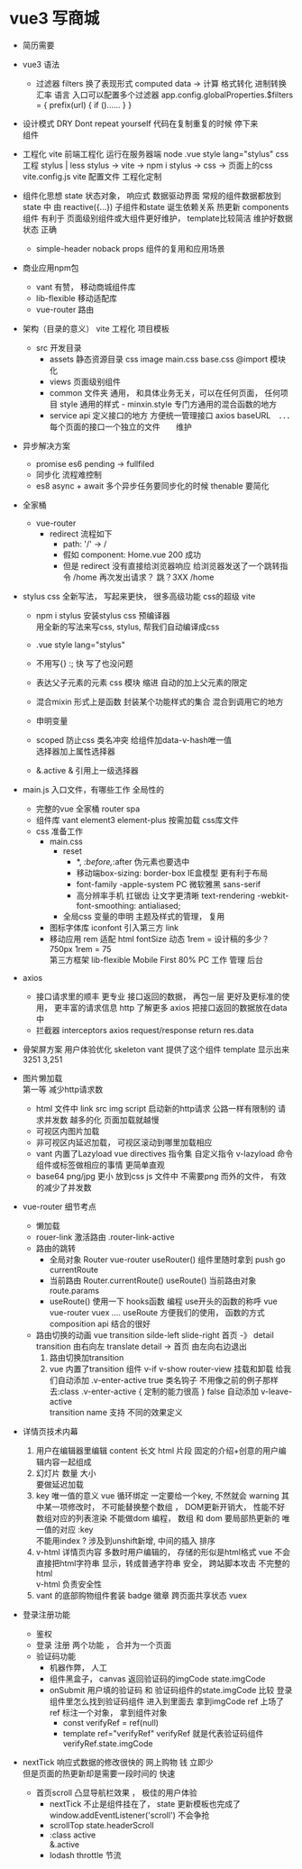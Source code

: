 # vue3 写商城 
- 简历需要 

- vue3 语法
    - 过滤器 filters  换了表现形式
        computed data -> 计算 
        格式转化 进制转换 汇率 语言
        入口可以配置多个过滤器
        app.config.globalProperties.$filters = {
            prefix(url) {
                if ()......
            }
        } 

- 设计模式
    DRY  Dont repeat yourself 
    代码在复制重复的时候  停下来  
    组件 

- 工程化 vite 
    前端工程化  运行在服务器端 node 
    .vue   style lang="stylus"  css 工程 stylus | less
    stylus -> vite -> npm i  stylus -> css -> 页面上的css
    vite.config.js   vite 配置文件 工程化定制 

- 组件化思想
    state  状态对象， 响应式  数据驱动界面
    常规的组件数据都放到state 中 由 reactive({...})
    子组件和state 诞生依赖关系  热更新 
    components 组件 有利于 页面级别组件或大组件更好维护， template比较简洁 
    维护好数据状态  正确  
    - simple-header
        noback  props 组件的复用和应用场景


- 商业应用npm包
    - vant  有赞， 移动商城组件库
    - lib-flexible   移动适配库
    - vue-router    路由 

- 架构（目录的意义）
    vite  工程化  项目模板
    - src  开发目录
        - assets  静态资源目录
            css image 
            main.css  base.css  @import 模块化
        - views  页面级别组件
        - common  文件夹
            通用， 和具体业务无关，可以在任何页面， 任何项目 
            style  通用的样式
                - minxin.style
                    专门方通用的混合函数的地方
        - service    api
            定义接口的地方
            方便统一管理接口 axios  baseURL　．．．　
            每个页面的接口一个独立的文件　　维护

- 异步解决方案
    - promise  es6  pending  -> fullfiled 
    - 同步化   流程难控制
    - es8 async + await  多个异步任务要同步化的时候  thenable 要简化   

- 全家桶
    - vue-router
        - redirect
            流程如下
            - path: '/'   ->  /
            - 假如 component: Home.vue  200 成功
            - 但是 redirect 
                没有直接给浏览器响应 
                给浏览器发送了一个跳转指令    /home 
                再次发出请求？  跳？3XX /home

- stylus 
    css 全新写法，  写起来更快， 很多高级功能
    css的超级  vite
    - npm i stylus 
        安装stylus css 预编译器  
        用全新的写法来写css, stylus, 帮我们自动编译成css 

    - .vue  style  lang="stylus"
    - 不用写{} :;  快
        写了也没问题
    - 表达父子元素的元素   css 模块 
        缩进  自动的加上父元素的限定
    - 混合mixin 
        形式上是函数
        封装某个功能样式的集合
        混合到调用它的地方
    - 申明变量 
    - scoped 
        防止css 类名冲突 
        给组件加data-v-hash唯一值  
        选择器加上属性选择器
    - &.active
         & 引用上一级选择器


- main.js 入口文件，有哪些工作
    全局性的
    - 完整的vue 全家桶 
        router  spa 
    - 组件库 
        vant element3 element-plus 
        按需加载
        css库文件
    - css 准备工作
        - main.css
            - reset 
                - *, *:before,*:after 伪元素也要选中
                - 移动端box-sizing: border-box IE盒模型 更有利于布局
                - font-family  -apple-system   PC 微软雅黑   sans-serif
                - 高分辨率手机  扛锯齿 让文字更清晰
                    text-rendering
                    -webkit-font-smoothing: antialiased;
            - 全局css 变量的申明  主题及样式的管理， 复用 
        - 图标字体库
            iconfont 
            引入第三方  link 
        - 移动应用 
            rem  适配  html fontSize 动态  1rem = 设计稿的多少？ 750px   1rem = 75  
            第三方框架 lib-flexible 
            Mobile First  80% 
            PC  工作 管理  后台 

- axios 
    - 接口请求里的顺丰
        更专业 
        接口返回的数据， 再包一层  更好及更标准的使用， 更丰富的请求信息 
        http 了解更多 
        axios 把接口返回的数据放在data 中
    - 拦截器  interceptors
        axios request/response 
        return res.data 

- 骨架屏方案 用户体验优化
    skeleton  vant 提供了这个组件
    <van-skeleton :row="3" :loading="state.loading" >
        template 显示出来
    </van-skeleton>
    3251  3,251  

- 图片懒加载   
    第一等  减少http请求数 
    - html 文件中 link src img script 启动新的http请求
        公路一样有限制的 
        请求并发数 越多的化 页面加载就越慢 
    - 可视区内图片加载
    - 非可视区内延迟加载， 可视区滚动到哪里加载相应
    - vant 内置了Lazyload
        vue directives  指令集 自定义指令 v-lazyload 
        命令组件或标签做相应的事情 
        更简单直观 
    - base64 png/jpg  更小  放到css js 文件中 不需要png 而外的文件， 有效的减少了并发数

- vue-router 细节考点
    - 懒加载
    - rouer-link  激活路由 
        .router-link-active
    - 路由的跳转
        - 全局对象 Router vue-router  useRouter() 组件里随时拿到
            push  go currentRoute
        - 当前路由  Router.currentRoute()
            useRoute() 当前路由对象 
            route.params 
        - useRoute()  使用一下  hooks函数 编程
            use开头的函数的称呼 
            vue  vue-router vuex ....  useRoute  方便我们的使用， 函数的方式
            composition api 结合的很好 
    - 路由切换的动画
        vue transition 
        silde-left slide-right
        首页    -》 detail
        transition  由右向左 translate
        detail -> 首页  由左向右边退出
        1. 路由切换加transition
            <transition>
            </transition>
        2. vue 内置了transition 组件
            v-if  v-show router-view  挂载和卸载 
            给我们自动添加 .v-enter-active true  类名钩子   不用像之前的例子那样去:class 
            .v-enter-active {
                定制的能力很高
            }
            false 自动添加 v-leave-active  
            transition name 支持 不同的效果定义

- 详情页技术内幕
    1. 用户在编辑器里编辑 
        content  长文  html 片段
        固定的介绍+创意的用户编辑内容一起组成
    2. 幻灯片 数量 大小  
        要做延迟加载 
    3. key 唯一值的意义
        vue  循环绑定 一定要给一个key, 不然就会  warning
        其中某一项修改时， 不可能替换整个数组 ， DOM更新开销大， 性能不好
        数组对应的列表渲染 不能做dom 编程， 
        数组 和  dom 要局部热更新的 唯一值的对应
        :key  
        不能用index ? 涉及到unshift新增, 中间的插入  排序
    4. v-html
        详情页内容 多数时用户编辑的， 存储的形似是html格式
        vue 不会直接把html字符串 显示，转成普通字符串
        安全， 跨站脚本攻击 不完整的html  
        v-html  负责安全性 
    5. vant 的底部购物组件套装 
        badge 徽章  跨页面共享状态  vuex 

- 登录注册功能
    - 鉴权
    - 登录 注册 两个功能 ， 合并为一个页面
    - 验证码功能
        - 机器作弊， 人工
        - 组件黑盒子， canvas 返回验证码的imgCode 
            state.imgCode
        - onSubmit 
            用户填的验证码  和 验证码组件的state.imgCode 比较
            登录组件里怎么找到验证码组件
            进入到里面去 拿到imgCode 
            ref 上场了
            ref 标注一个对象， 拿到组件对象 
            - const verifyRef = ref(null)
            - template   ref="verifyRef"
            verifyRef  就是代表验证码组件
            verifyRef.state.imgCode

    

- nextTick
    响应式数据的修改很快的  网上购物  钱 立即少  
    但是页面的热更新却是需要一段时间的   快速
    - 首页scroll 凸显导航栏效果 ， 极佳的用户体验
        - nextTick 
            不止是组件挂在了， state 更新模板也完成了  
            window.addEventListener('scroll')   不会争抢 
        - scrollTop 
            state.headerScroll
        - :class  active  
            &.active 
        - lodash  throttle 节流 

